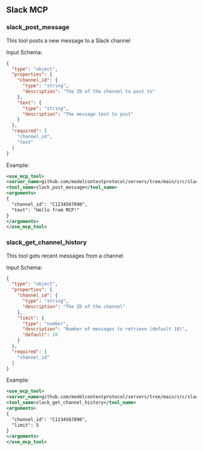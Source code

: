 ## Slack MCP

### slack_post_message

This tool posts a new message to a Slack channel

Input Schema:

```json
{
  "type": "object",
  "properties": {
    "channel_id": {
      "type": "string",
      "description": "The ID of the channel to post to"
    },
    "text": {
      "type": "string",
      "description": "The message text to post"
    }
  },
  "required": [
    "channel_id",
    "text"
  ]
}
```

Example:

```xml
<use_mcp_tool>
<server_name>github.com/modelcontextprotocol/servers/tree/main/src/slack</server_name>
<tool_name>slack_post_message</tool_name>
<arguments>
{
  "channel_id": "C1234567890",
  "text": "Hello from MCP!"
}
</arguments>
</use_mcp_tool>
```

### slack_get_channel_history

This tool gets recent messages from a channel

Input Schema:

```json
{
  "type": "object",
  "properties": {
    "channel_id": {
      "type": "string",
      "description": "The ID of the channel"
    },
    "limit": {
      "type": "number",
      "description": "Number of messages to retrieve (default 10)",
      "default": 10
    }
  },
  "required": [
    "channel_id"
  ]
}
```

Example:

```xml
<use_mcp_tool>
<server_name>github.com/modelcontextprotocol/servers/tree/main/src/slack</server_name>
<tool_name>slack_get_channel_history</tool_name>
<arguments>
{
  "channel_id": "C1234567890",
  "limit": 5
}
</arguments>
</use_mcp_tool>

